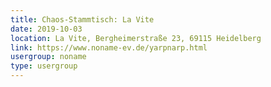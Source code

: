 ```yaml
---
title: Chaos-Stammtisch: La Vite
date: 2019-10-03
location: La Vite, Bergheimerstraße 23, 69115 Heidelberg
link: https://www.noname-ev.de/yarpnarp.html
usergroup: noname
type: usergroup
---
```

